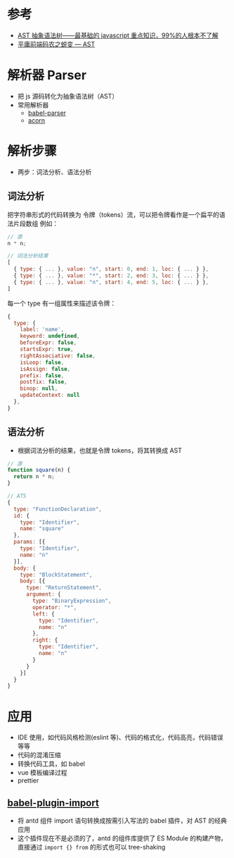 # 参考

- [AST 抽象语法树——最基础的 javascript 重点知识，99%的人根本不了解](https://segmentfault.com/a/1190000016231512)
- [平庸前端码农之蜕变 — AST](https://juejin.cn/post/6844903725228621832)

# 解析器 Parser

- 把 js 源码转化为抽象语法树（AST）
- 常用解析器
  - [babel-parser](https://github.com/babel/babel/tree/master/packages/babel-parser)
  - [acorn](https://github.com/acornjs/acorn)

# 解析步骤

- 两步：词法分析、语法分析

## 词法分析

把字符串形式的代码转换为 令牌（tokens）流，可以把令牌看作是一个扁平的语法片段数组
例如：

```javascript
// 源
n * n;

// 词法分析结果
[
  { type: { ... }, value: "n", start: 0, end: 1, loc: { ... } },
  { type: { ... }, value: "*", start: 2, end: 3, loc: { ... } },
  { type: { ... }, value: "n", start: 4, end: 5, loc: { ... } },
]
```

每一个 type 有一组属性来描述该令牌：

```javascript
{
  type: {
    label: 'name',
    keyword: undefined,
    beforeExpr: false,
    startsExpr: true,
    rightAssociative: false,
    isLoop: false,
    isAssign: false,
    prefix: false,
    postfix: false,
    binop: null,
    updateContext: null
  },
}

```

## 语法分析

- 根据词法分析的结果，也就是令牌 tokens，将其转换成 AST

```javascript
// 源
function square(n) {
  return n * n;
}

// ATS
{
  type: "FunctionDeclaration",
  id: {
    type: "Identifier",
    name: "square"
  },
  params: [{
    type: "Identifier",
    name: "n"
  }],
  body: {
    type: "BlockStatement",
    body: [{
      type: "ReturnStatement",
      argument: {
        type: "BinaryExpression",
        operator: "*",
        left: {
          type: "Identifier",
          name: "n"
        },
        right: {
          type: "Identifier",
          name: "n"
        }
      }
    }]
  }
}

```

# 应用

- IDE 使用，如代码风格检测(eslint 等)、代码的格式化，代码高亮，代码错误等等
- 代码的混淆压缩
- 转换代码工具，如 babel
- vue 模板编译过程
- prettier

## [babel-plugin-import](https://github.com/umijs/babel-plugin-import)

- 将 antd 组件 import 语句转换成按需引入写法的 babel 插件，对 AST 的经典应用
- 这个插件现在不是必须的了，antd 的组件库提供了 ES Module 的构建产物，直接通过 `import {} from` 的形式也可以 tree-shaking
